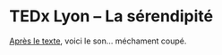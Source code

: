 # TEDx Lyon &#8211; La sérendipité

[Après le texte](https://tcrouzet.com/2015/01/27/la-serendipite-ou-comment-etre-plus-heureux-dans-un-monde-plus-libre/), voici le son… méchament coupé.<span id="more-39695"></span>

<div class="iframe" id="iframe1"></div>